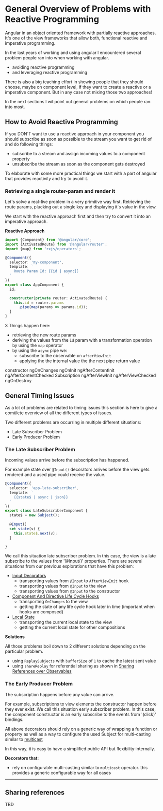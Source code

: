 # General Overview of Problems with Reactive Programming

Angular in an object oriented  framework with partially reactive approaches. 
It's one of the view frameworks that allow both, functional reactive and imperative programming.  

In the last years of working and using angular I encountered several problem people ran into when working with angular.

- avoiding reactive programming 
- and leveraging reactive programming

There is also a big teaching effort in showing people that they should choose, maybe on component level, if they want to create a reactive or a imperative component. 
But in any case not mixing those two approaches! 

In the next sections I wil point out general problems on which people ran into most.

## How to Avoid Reactive Programming

If you DON'T want to use a reactive approach in your component you 
should subscribe as soon as possible to the stream you want to get rid of and do following things:
- subscribe to a stream and assign incoming values to a component property 
- unsubscribe the stream as soon as the component gets destroyed 

To elaborate with some more practical things we start with a part of angular that provides reactivity and try to avoid it.

### Retrieving a single router-param and render it

Let's solve a real-live problem in a very primitive way first. 
Retrieving the route params, plucking out a single key and displaying it's value in the view.

We start with the reactive approach first and then try to convert it into an imperative approach.

**Reactive Approach** 
```typescript
import {Component} from '@angular/core';
import {ActivatedRoute} from '@angular/router';
import {map} from 'rxjs/operators';

@Component({
  selector: 'my-component',
  template: `
    Route Param Id: {{id | async}}
  `
})
export class AppComponent {
  id;

  constructor(private router: ActivatedRoute) {
    this.id = router.params
      .pipe(map(params => params.id));
  }
}
```
3 Things happen here:
- retrieving the new route params 
- deriving the values from the `id` param with a transformation operation 
  by using the `map` operator
- by using the `acync` pipe we:
  - subscribe to the observable on `afterViewInit`
  - applying the the internal value the the next pipe return value
 
 
 constructor
 ngOnChanges
 ngOnInit
 ngAfterContentInit
 ngAfterContentChecked
 Subscription
 ngAfterViewInit
 ngAfterViewChecked
 ngOnDestroy 

## General Timing Issues

As a lot of problems are related to timing issues this section is here to give a comülete overview of all the different types of issues. 

Two different problems are occurring in multiple different situations:
- Late Subscriber Problem
- Early Producer Problem

### The Late Subscriber Problem

Incoming values arrive before the subscription has happened.

For example state over `@Input()` decorators arrives before the view gets rendered and a used pipe could receive the value.

```typescript
@Component({
  selector: 'app-late-subscriber',
  template: `
    {{state$ | async | json}}
  `
})
export class LateSubscriberComponent {
  state$ = new Subject();
  
  @Input()
  set state(v) {
    this.state$.next(v);
  }

}
```

We call this situation late subscriber problem. In this case, the view is a late subscribe to the values from '@Input()' properties.
There are several situations from our previous explorations that have this problem:
- [Input Decorators](Input-Decorators)
  - transporting values from `@Input` to `AfterViewInit` hook
  - transporting values from `@Input` to the view
  - transporting values from `@Input` to the constructor 
- [Component And Directive Life Cycle Hooks](Component-And-Directive-Life-Cycle-Hooks)
  - transporting `OnChanges` to the view
  - getting the state of any life cycle hook later in time (important when hooks are composed)
- [Local State](Local-State)
  - transporting the current local state to the view
  - getting the current local state for other compositions

**Solutions**

All those problems boil down to 2 different solutions depending on the particular problem.
- using `ReplaySubjects` with `bufferSize` of `1` to cache the latest sent value
- using `shareReplay` for referential sharing as shown in [Sharing References over Observables](Sharing-References-over-Observables)


### The Early Producer Problem

The subscription happens before any value can arrive.

For example, subscriptions to view elements the constructor happen before they ever exist.
We call this situation early subscriber problem. In this case, the component constructor is an early subscribe to the events from '(click)' bindings. 

All above decorators should rely on a generic way of wrapping a function or property as well as a way
to configure the used Subject for multi-casting similar to [multicast](https://github.com/ReactiveX/rxjs/blob/a9fa9d421d69e6e07aec0fa835b273283f8a034c/src/internal/operators/multicast.ts#L34)

In this way, it is easy to have a simplified public API but flexibility internally.

**Decorators that:**
- rely on configurable multi-casting similar to `multicast` operator.
  this provides a generic configurable way for all cases 
---

## Sharing references 

TBD
